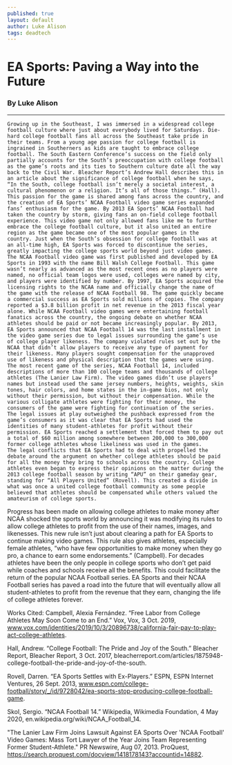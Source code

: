 ```yaml
---
published: true
layout: default
author: Luke Alison
tags: deadtech
---
```

# EA Sports: Paving a Way into the Future
### By Luke Alison

---

	Growing up in the Southeast, I was immersed in a widespread college football culture where just about everybody lived for Saturdays. Die-hard college football fans all across the Southeast take pride in their teams. From a young age passion for college football is ingrained in Southerners as kids are taught to embrace college football. The South Eastern Conference’s success on the field only partially accounts for the South’s preoccupation with college football as the game’s roots and its ties to Southern culture date all the way back to the Civil War. Bleacher Report’s Andrew Hall describes this in an article about the significance of college football when he says, “In the South, college football isn’t merely a societal interest, a cultural phenomenon or a religion. It’s all of those things.” (Hall). This passion for the game is shared among fans across the country, and the creation of EA Sports’ NCAA Football video game series expanded fans’ enthusiasm for the game. By 2013 EA Sports’ NCAA Football had taken the country by storm, giving fans an on-field college football experience. This video game not only allowed fans like me to further embrace the college football culture, but it also united an entire region as the game became one of the most popular games in the country. Just when the South’s obsession for college football was at an all-time high, EA Sports was forced to discontinue the series, greatly impacting the college sports world beyond just video games.
	The NCAA Football video game was first published and developed by EA Sports in 1993 with the name Bill Walsh College Football. This game wasn’t nearly as advanced as the most recent ones as no players were named, no official team logos were used, colleges were named by city, and players were identified by number. By 1997, EA Sports acquired the licensing rights to the NCAA name and officially change the name of the game with the release of NCAA Football 98. The game quickly became a commercial success as EA Sports sold millions of copies. The company reported a $3.8 billion profit in net revenue in the 2013 fiscal year alone. While NCAA Football video games were entertaining football fanatics across the country, the ongoing debate on whether NCAA athletes should be paid or not became increasingly popular. By 2013, EA Sports announced that NCAA Football 14 was the last installment in the video game series due to legal issues surrounding the game’s use of college player likeness. The company violated rules set out by the NCAA that didn’t allow players to receive any type of payment for their likeness. Many players sought compensation for the unapproved use of likeness and physical description that the games were using. The most recent game of the series, NCAA Football 14, included descriptions of more than 100 college teams and thousands of college athletes (The Lanier Law Firm). The video games didn’t use players’ names but instead used the same jersey numbers, heights, weights, skin tones, hair colors, and home states in the in-game bios, not only without their permission, but without their compensation. While the various colligate athletes were fighting for their money, the consumers of the game were fighting for continuation of the series. The legal issues at play outweighed the pushback expressed from the game’s consumers as it was clear that EA Sports had used the identities of many student-athletes for profit without their permission. EA Sports reached a settlement that forced them to pay out a total of $60 million among somewhere between 200,000 to 300,000 former college athletes whose likeliness was used in the games.
	The legal conflicts that EA Sports had to deal with propelled the debate around the argument on whether college athletes should be paid for all the money they bring to schools across the country. College athletes even began to express their opinions on the matter during the 2013 college football season by writing “APU” on their gameday gear, standing for “All Players United” (Rovell). This created a divide in what was once a united college football community as some people believed that athletes should be compensated while others valued the amateurism of college sports.
 Progress has been made on allowing college athletes to make money after NCAA shocked the sports world by announcing it was modifying its rules to allow college athletes to profit from the use of their names, images, and likenesses. This new rule isn’t just about clearing a path for EA Sports to continue making video games. This rule also gives athletes, especially female athletes, “who have few opportunities to make money when they go pro, a chance to earn some endorsements.” (Campbell). For decades athletes have been the only people in college sports who don’t get paid while coaches and schools receive all the benefits. This could facilitate the return of the popular NCAA Football series. EA Sports and their NCAA Football series has paved a road into the future that will eventually allow all student-athletes to profit from the revenue that they earn, changing the life of college athletes forever.
 
 
 
Works Cited:
Campbell, Alexia Fernández. “Free Labor from College Athletes May Soon Come to an End.” Vox, Vox, 3 Oct. 2019, www.vox.com/identities/2019/10/3/20896738/california-fair-pay-to-play-act-college-athletes. 

Hall, Andrew. “College Football: The Pride and Joy of the South.” Bleacher Report, Bleacher Report, 3 Oct. 2017, bleacherreport.com/articles/1875948-college-football-the-pride-and-joy-of-the-south.

Rovell, Darren. “EA Sports Settles with Ex-Players.” ESPN, ESPN Internet Ventures, 26 Sept. 2013, www.espn.com/college-football/story/_/id/9728042/ea-sports-stop-producing-college-football-game.

Skol, Sergio. “NCAA Football 14.” Wikipedia, Wikimedia Foundation, 4 May 2020, en.wikipedia.org/wiki/NCAA_Football_14.

"The Lanier Law Firm Joins Lawsuit Against EA Sports Over 'NCAA Football' Video Games: Mass Tort Lawyer of the Year Joins Team Representing Former Student-Athlete." PR Newswire, Aug 07, 2013. ProQuest, https://search.proquest.com/docview/1418178143?accountid=14882.
